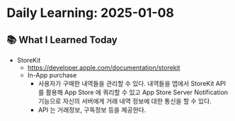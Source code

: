 # Daily Learning: 2025-01-08

## 📚 What I Learned Today
- StoreKit
    - https://developer.apple.com/documentation/storekit
    - In-App purchase
        - 사용자가 구매한 내역들을 관리할 수 있다. 내역들을 앱에서 StoreKit API 를 활용해 App Store 에 쿼리할 수 있고 App Store Server Notification 기능으로 자신의 서버에게 거래 내역 정보에 대한 통신을 할 수 있다.
        - API 는 거래정보, 구독정보 등을 제공한다.
